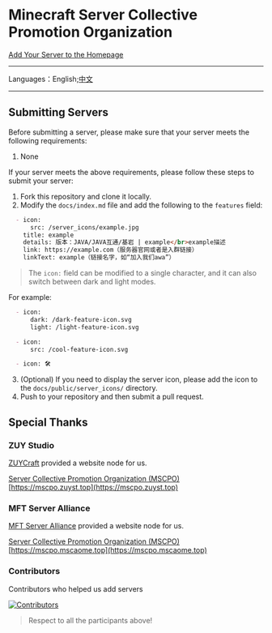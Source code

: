 # Minecraft Server Collective Promotion Organization

[Add Your Server to the Homepage](https://github.com/MSCPO/mscpo.github.io/issues/new/choose)

-------------
Languages：English;[中文](README.md)

-------------

Submitting Servers
------------------

Before submitting a server, please make sure that your server meets the following requirements:

1. None

If your server meets the above requirements, please follow these steps to submit your server:

1. Fork this repository and clone it locally.
2. Modify the `docs/index.md` file and add the following to the `features` field:

``` index.md
  - icon:
      src: /server_icons/example.jpg
    title: example
    details: 版本：JAVA/JAVA互通/基岩 | example</br>example描述
    link: https://example.com（服务器官网或者是入群链接）
    linkText: example（链接名字，如“加入我们awa”）
```

> The `icon:` field can be modified to a single character, and it can also switch between dark and light modes.

For example:

``` index.md
  - icon:
      dark: /dark-feature-icon.svg
      light: /light-feature-icon.svg
```

``` index.md
  - icon:
      src: /cool-feature-icon.svg
```

``` index.md
  - icon: 🛠️
```

3. (Optional) If you need to display the server icon, please add the icon to the `docs/public/server_icons/` directory.
4. Push to your repository and then submit a pull request.

## Special Thanks

### ZUY Studio

[ZUYCraft](https://mc.zuyst.top/) provided a website node for us.

[Server Collective Promotion Organization (MSCPO)](https://mscpo.zuyst.top) [https://mscpo.zuyst.top](https://mscpo.zuyst.top)

### MFT Server Alliance

[MFT Server Alliance](https://mc.mscaome.top/) provided a website node for us.

[Server Collective Promotion Organization (MSCPO)](https://mscpo.mscaome.top) [https://mscpo.mscaome.top](https://mscpo.mscaome.top)

### Contributors

Contributors who helped us add servers

[![Contributors](https://contrib.rocks/image?repo=MSCPO/mscpo.github.io)](https://github.com/MSCPO/ServerDocumentation/graphs/contributors)

> Respect to all the participants above!
